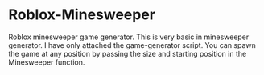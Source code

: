 # Roblox-Minesweeper
Roblox minesweeper game generator.
This is very basic in minesweeper generator. I have only attached the game-generator script. You can spawn the game at any position by passing the size and starting position in the Minesweeper function.
